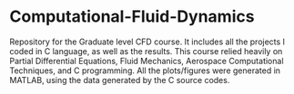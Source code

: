 # Computational-Fluid-Dynamics
Repository for the Graduate level CFD course. It includes all the projects I coded in C language, as well as the results. This course relied heavily on Partial Differential Equations, Fluid Mechanics, Aerospace Computational Techniques, and C programming. All the plots/figures were generated in MATLAB, using the data generated by the C source codes. 
